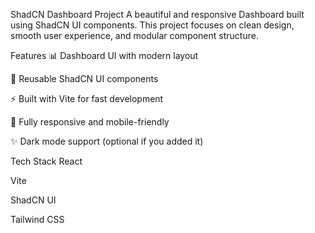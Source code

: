 ShadCN Dashboard Project
A beautiful and responsive Dashboard built using ShadCN UI components.
This project focuses on clean design, smooth user experience, and modular component structure.

Features
📊 Dashboard UI with modern layout

🧩 Reusable ShadCN UI components

⚡ Built with Vite for fast development

🎨 Fully responsive and mobile-friendly

✨ Dark mode support (optional if you added it)

Tech Stack
React

Vite

ShadCN UI

Tailwind CSS
